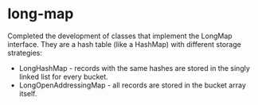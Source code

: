 # long-map

Completed the development of classes that implement the LongMap interface.
They are a hash table (like a HashMap) with different storage strategies:
* LongHashMap - records with the same hashes are stored in the singly linked list for every bucket.
* LongOpenAddressingMap - all records are stored in the bucket array itself.

